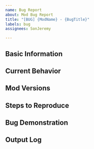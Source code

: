 ```yaml
---
name: Bug Report
about: Mod Bug Report
title: "[BUG] {ModName} - {BugTitle}"
labels: bug
assignees: SonJeremy

---
```


## Basic Information
<!--- Tell me what happen and provide a general summary of the issue in the title above. -->
<!--- If you have the any DLC installed, and if you are using any of the public preview branches. -->

## Current Behavior
<!--- What happens instead of the expected behavior. -->

## Mod Versions

<!--- If you are using a Steam Subscription, have you tried to force update the mod using Mod Updater.? -->

## Steps to Reproduce
<!--- Provide an unambiguous set of steps to reproduce this bug. -->

## Bug Demonstration
<!-- Attach a video and/or a GIF (If any) of the moment right before bug happen to allow me know more about the bug. -->

## Output Log
<!--- Attach the full output log to allow me to understand your issue. This file located at: -->

<!--- Windows: %UserProfile%\AppData\LocalLow\Klei\Oxygen Not Included\Player.log -->
<!--- Linux: ~/.config/unity3d/Klei/Oxygen Not Included/Player.log -->
<!--- Mac: ~/Library/Logs/Unity/Player.log -->
